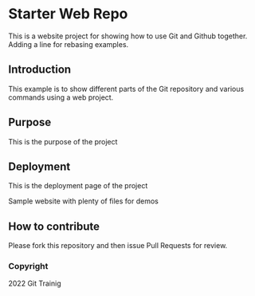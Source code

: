 # Starter Web Repo

This is a website project for showing how to use Git and Github together.
Adding a line for rebasing examples.

## Introduction

This example is to show different parts of the Git repository and various commands using a web project.

## Purpose

This is the purpose of the project

## Deployment

This is the deployment page of the project 

Sample website with plenty of files for demos

## How to contribute

Please fork this repository and then issue Pull Requests for review.

### Copyright

2022 Git Trainig 
